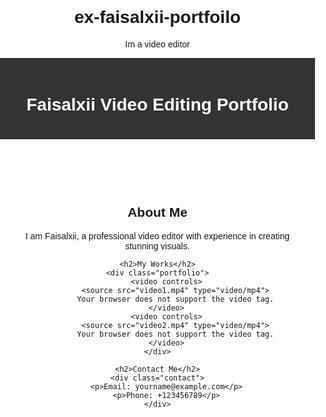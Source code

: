 # ex-faisalxii-portfoilo
Im a video editor
<!DOCTYPE html><html lang="en">
<head>
    <meta charset="UTF-8">
    <meta name="viewport" content="width=device-width, initial-scale=1.0">
    <title>Faisalxii Video Editing Portfolio</title>
    <style>
        body {
            font-family: Arial, sans-serif;
            margin: 0;
            padding: 0;
            text-align: center;
        }
        header {
            background: #333;
            color: #fff;
            padding: 20px;
        }
        .container {
            padding: 20px;
        }
        .portfolio {
            display: flex;
            flex-wrap: wrap;
            justify-content: center;
        }
        .portfolio video {
            width: 300px;
            margin: 10px;
        }
        .contact {
            margin-top: 20px;
        }
    </style>
</head>
<body>
    <header>
        <h1>Faisalxii Video Editing Portfolio</h1>
    </header><div class="container">
    <h2>About Me</h2>
    <p>I am Faisalxii, a professional video editor with experience in creating stunning visuals.</p>
    
    <h2>My Works</h2>
    <div class="portfolio">
        <video controls>
            <source src="video1.mp4" type="video/mp4">
            Your browser does not support the video tag.
        </video>
        <video controls>
            <source src="video2.mp4" type="video/mp4">
            Your browser does not support the video tag.
        </video>
    </div>
    
    <h2>Contact Me</h2>
    <div class="contact">
        <p>Email: yourname@example.com</p>
        <p>Phone: +123456789</p>
    </div>
</div>

</body>
</html>
